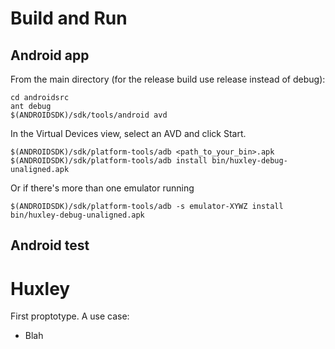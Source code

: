 Build and Run
=========
Android app
-----------
From the main directory (for the release build use release instead of debug):
```
cd androidsrc
ant debug
$(ANDROIDSDK)/sdk/tools/android avd
```
In the Virtual Devices view, select an AVD and click Start.
```
$(ANDROIDSDK)/sdk/platform-tools/adb <path_to_your_bin>.apk
$(ANDROIDSDK)/sdk/platform-tools/adb install bin/huxley-debug-unaligned.apk
```
Or if there's more than one emulator running
```
$(ANDROIDSDK)/sdk/platform-tools/adb -s emulator-XYWZ install bin/huxley-debug-unaligned.apk
```

Android test
------------


Huxley
=========

First proptotype. A use case:
- Blah
